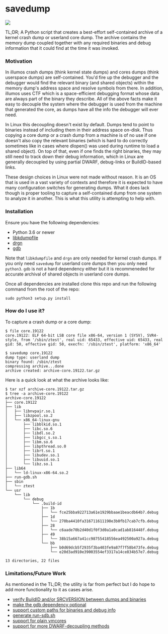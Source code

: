 # savedump

![](https://github.com/delphix/savedump/workflows/.github/workflows/main.yml/badge.svg)

TL;DR; A Python script that creates a best-effort self-contained
archive of a kernel crash dump or userland core dump. The archive
contains the memory dump coupled together with any required
binaries and debug information that it could find at the time it
was invoked.

### Motivation

In illumos crash dumps (think kernel state dumps) and cores dumps
(think userspace dumps) are self-contained. You'd fire up the
debugger and the debugger would find the relevant binary (and
shared objects) within the memory dump's address space and resolve
symbols from there. In addition, illumos uses CTF which is a
space-efficient debugging format whose data are always part of
the binary they describe. All of the above facts make it easy
to decouple the system where the debugger is used from the
machine that generated the core, as dumps have all the info
the debugger will ever need.

In Linux this decoupling doesn't exist by default. Dumps tend
to point to binaries instead of including them in their address
space on-disk. Thus copying a core dump or a crash dump from a
machine is of no use if one doesn't also copy the relevant
binaries (which is hard to do correctly sometimes like in cases
where dlopen() was used during runtime to load a shared object).
On top of that, even if one finds the right binaries, they may
still need to track down their debug information, which in
Linux are generally decoupled by using partial DWARF, debug-links
or BuildID-based links.

These design choices in Linux were not made without reason. It
is an OS that is used in a vast variety of contexts and therefore
it is expected to have many configuration switches for generating
dumps. What it does lack though is proper tooling to capture a
self-contained dump from one system to analyze it in another.
This is what this utility is attempting to help with.

### Installation

Ensure you have the following dependencies:
* Python 3.6 or newer
* [libkdumpfile](https://github.com/ptesarik/libkdumpfile)
* [drgn](https://github.com/osandov/drgn/)
* [gdb](https://www.gnu.org/software/gdb/)

Note that `libkdumpfile` and `drgn` are only needed for kernel
crash dumps. If you only need `savedump` for userland core dumps
then you only need `python3`. `gdb` is not a hard dependency
either but it is recommeneded for accurate archival of shared
objects in userland core dumps.

Once all dependencies are installed clone this repo and
run the following command from the root of the repo:
```
sudo python3 setup.py install
```

### How do I use it?

To capture a crash dump or a core dump:
```
$ file core.19122
core.19122: ELF 64-bit LSB core file x86-64, version 1 (SYSV), SVR4-style, from '/sbin/ztest', real uid: 65433, effective uid: 65433, real gid: 50, effective gid: 50, execfn: '/sbin/ztest', platform: 'x86_64'

$ savedump core.19122
dump type: userland dump
binary found: /sbin/ztest
compressing archive...done
archive created: archive-core.19122.tar.gz
```

Here is a quick look at what the archive looks like:
```
$ tar xzf archive-core.19122.tar.gz
$ tree -a archive-core.19122
archive-core.19122
├── core.19122
├── lib
│   ├── libnvpair.so.1
│   ├── libzpool.so.2
│   └── x86_64-linux-gnu
│       ├── libblkid.so.1
│       ├── libc.so.6
│       ├── libdl.so.2
│       ├── libgcc_s.so.1
│       ├── libm.so.6
│       ├── libpthread.so.0
│       ├── librt.so.1
│       ├── libudev.so.1
│       ├── libuuid.so.1
│       └── libz.so.1
├── lib64
│   └── ld-linux-x86-64.so.2
├── run-gdb.sh
├── sbin
│   └── ztest
└── usr
    └── lib
        └── debug
            └── .build-id
                ├── 1b
                │   └── fce25bba922713a61e1929bbaae1beacdb64b7.debug
                ├── 1d
                │   └── 270ba4410fa316711611190e3b0fb17cab7cfb.debug
                ├── 28
                │   └── c6aade70b2d40d1f0f3d0a1a0cad1ab816448f.debug
                ├── 49
                │   └── 38b15a667a41cc98755418556ea492500a927a.debug
                └── bb
                    ├── b0d69dcb5f2935f3ba403fe9a87f7f58b473fe.debug
                    └── e20d3ad910e39003554ef3317a14ce834b57e7.debug

13 directories, 22 files
```

### Limitations/Future Work

As mentioned in the TL;DR; the utility is far from perfect but I do
hope to add more functionality to it as cases arise.

* [verify BuildID and/or SRCVERSION between dumps and binaries](https://github.com/sdimitro/savedump/issues/6)
* [make the gdb dependency optional](https://github.com/sdimitro/savedump/issues/9)
* [support custom paths for binaries and debug info](https://github.com/sdimitro/savedump/issues/5)
* [generate run-sdb.sh](https://github.com/sdimitro/savedump/issues/10)
* [support for plain vmcores](https://github.com/sdimitro/savedump/issues/3)
* [support for more DWARF-decoupling methods](https://github.com/sdimitro/savedump/issues/4)

